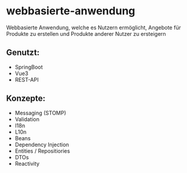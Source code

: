 # webbasierte-anwendung
Webbasierte Anwendung, welche es Nutzern ermöglicht, Angebote für Produkte zu erstellen und Produkte anderer Nutzer zu ersteigern

## Genutzt:
- SpringBoot
- Vue3
- REST-API
 
 ## Konzepte:
 - Messaging (STOMP)
 - Validation
 - I18n
 - L10n
 - Beans
 - Dependency Injection
 - Entities / Repositiories
 - DTOs
 - Reactivity
